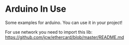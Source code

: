 # Arduino In Use
Some examples for arduino.
You can use it in your project!

For use network you need to import this lib:
https://github.com/jcw/ethercard/blob/master/README.md
